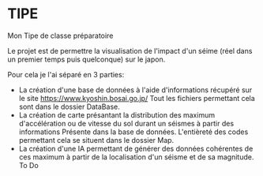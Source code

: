# TIPE
Mon Tipe de classe préparatoire

Le projet est de permettre la visualisation de l'impact d'un séime (réel dans un premier temps puis quelconque) sur le japon.

Pour cela je l'ai séparé en 3 parties:
- La création d'une base de données à l'aide d'informations récupéré sur le site https://www.kyoshin.bosai.go.jp/
  Tout les fichiers permettant cela sont dans le dossier DataBase.
- La création de carte présantant la distribution des maximum d'accélération ou de vitesse du sol durant un séismes à partir des informations
  Présente dans la base de données.
  L'entièreté des codes permettant cela se situent dans le dossier Map.
- La création d'une IA permettant de générer des données cohérentes de ces maximum à partir de la localisation d'un séisme et de sa magnitude.
  To Do
